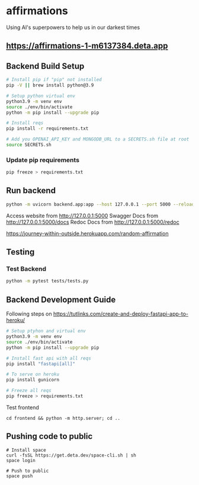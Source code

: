 # affirmations

Using AI's superpowers to help us in our darkest times

## https://affirmations-1-m6137384.deta.app

## Backend Build Setup

```bash
# Install pip if "pip" not installed
pip -V || brew install python@3.9

# Setup python virtual env
python3.9 -m venv env
source ./env/bin/activate
python -m pip install --upgrade pip

# Install reqs
pip install -r requirements.txt

# Add you OPENAI_API_KEY and MONGODB_URL to a SECRETS.sh file at root
source SECRETS.sh
```

### Update pip requirements

```bash
pip freeze > requirements.txt
```

## Run backend

```bash
python -m uvicorn backend.app:app --host 127.0.0.1 --port 5000 --reload
```

Access website from http://127.0.0.1:5000
Swagger Docs from http://127.0.0.1:5000/docs
Redoc Docs from http://127.0.0.1:5000/redoc

https://journey-within-outside.herokuapp.com/random-affirmation

## Testing

### Test Backend

```bash
python -m pytest tests/tests.py
```

## Backend Development Guide

Following steps on <https://tutlinks.com/create-and-deploy-fastapi-app-to-heroku/>

```bash
# Setup ptyhon and virtual env
python3.9 -m venv env
source ./env/bin/activate
python -m pip install --upgrade pip

# Install fast api with all reqs
pip install "fastapi[all]"

# To serve on heroku
pip install gunicorn

# Freeze all reqs
pip freeze > requirements.txt
```

Test frontend

```
cd frontend && python -m http.server; cd ..
```

## Pushing code to public

```
# Install space
curl -fsSL https://get.deta.dev/space-cli.sh | sh
space login

# Push to public
space push
```
